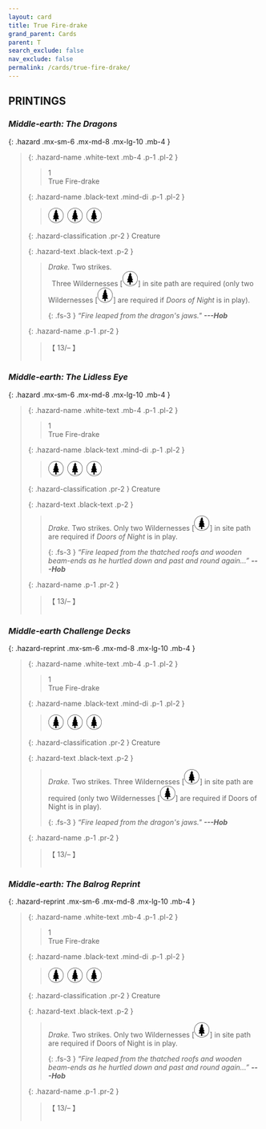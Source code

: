 ```yaml
---
layout: card
title: True Fire-drake
grand_parent: Cards
parent: T
search_exclude: false
nav_exclude: false
permalink: /cards/true-fire-drake/
---
```


## PRINTINGS


### _Middle-earth: The Dragons_

{: .hazard .mx-sm-6 .mx-md-8 .mx-lg-10 .mb-4 }
> {: .hazard-name .white-text .mb-4 .p-1 .pl-2 }
> > <div class="hazard-mp">1</div>
> > <div class="card-name">True Fire-drake</div>
>
> {: .hazard-name .black-text .mind-di .p-1 .pl-2 }
> > ![](/assets/images/wilderness.svg)&ensp;![](/assets/images/wilderness.svg)&ensp;![](/assets/images/wilderness.svg)
>
> {: .hazard-classification .pr-2 }
> Creature
>
> {: .hazard-text .black-text .p-2 }
> > _Drake._ Two strikes. <br>&ensp;Three Wildernesses <nobr>[<img src="/assets/images/wilderness.svg">]</nobr> in site path are required (only two Wildernesses <nobr>[<img src="/assets/images/wilderness.svg">]</nobr> are required if _Doors of Night_ is in play). 
> > 
> > {: .fs-3 } 
> > _“Fire leaped from the dragon's jaws."_ ***---&#65279;Hob*** 
>
> {: .hazard-name .p-1 .pr-2 }
> > <div class="card-shield">【 13/&ndash; 】</div>
> > <div class="card-corruption">&nbsp;</div>

### _Middle-earth: The Lidless Eye_

{: .hazard .mx-sm-6 .mx-md-8 .mx-lg-10 .mb-4 }
> {: .hazard-name .white-text .mb-4 .p-1 .pl-2 }
> > <div class="hazard-mp">1</div>
> > <div class="card-name">True Fire-drake</div>
>
> {: .hazard-name .black-text .mind-di .p-1 .pl-2 }
> > ![](/assets/images/wilderness.svg)&ensp;![](/assets/images/wilderness.svg)&ensp;![](/assets/images/wilderness.svg)
>
> {: .hazard-classification .pr-2 }
> Creature
>
> {: .hazard-text .black-text .p-2 }
> > _Drake._ Two strikes. Only two Wildernesses <nobr>[<img src="/assets/images/wilderness.svg">]</nobr> in site path are required if _Doors of Night_ is in play. 
> > 
> > {: .fs-3 } 
> > _“Fire leaped from the thatched roofs and wooden beam-ends as he hurtled down and past and round again...”_ ***---&#65279;Hob*** 
>
> {: .hazard-name .p-1 .pr-2 }
> > <div class="card-shield">【 13/&ndash; 】</div>
> > <div class="card-corruption">&nbsp;</div>

### _Middle-earth Challenge Decks_

{: .hazard-reprint .mx-sm-6 .mx-md-8 .mx-lg-10 .mb-4 }
> {: .hazard-name .white-text .mb-4 .p-1 .pl-2 }
> > <div class="hazard-mp">1</div>
> > <div class="card-name">True Fire-drake</div>
>
> {: .hazard-name .black-text .mind-di .p-1 .pl-2 }
> > ![](/assets/images/wilderness.svg)&ensp;![](/assets/images/wilderness.svg)&ensp;![](/assets/images/wilderness.svg)
>
> {: .hazard-classification .pr-2 }
> Creature
>
> {: .hazard-text .black-text .p-2 }
> > _Drake._ Two strikes. Three Wildernesses <nobr>[<img src="/assets/images/wilderness.svg">]</nobr> in site path are required (only two Wildernesses <nobr>[<img src="/assets/images/wilderness.svg">]</nobr> are required if Doors of Night is in play). 
> > 
> > {: .fs-3 } 
> > _“Fire leaped from the dragon's jaws."_ ***---&#65279;Hob*** 
>
> {: .hazard-name .p-1 .pr-2 }
> > <div class="card-shield">【 13/&ndash; 】</div>
> > <div class="card-corruption-white">&nbsp;</div>

### _Middle-earth: The Balrog Reprint_

{: .hazard-reprint .mx-sm-6 .mx-md-8 .mx-lg-10 .mb-4 }
> {: .hazard-name .white-text .mb-4 .p-1 .pl-2 }
> > <div class="hazard-mp">1</div>
> > <div class="card-name">True Fire-drake</div>
>
> {: .hazard-name .black-text .mind-di .p-1 .pl-2 }
> > ![](/assets/images/wilderness.svg)&ensp;![](/assets/images/wilderness.svg)&ensp;![](/assets/images/wilderness.svg)
>
> {: .hazard-classification .pr-2 }
> Creature
>
> {: .hazard-text .black-text .p-2 }
> > _Drake._ Two strikes. Only two Wildernesses <nobr>[<img src="/assets/images/wilderness.svg">]</nobr> in site path are required if Doors of Night is in play. 
> > 
> > {: .fs-3 } 
> > _“Fire leaped from the thatched roofs and wooden beam-ends as he hurtled down and past and round again...”_ ***---&#65279;Hob*** 
>
> {: .hazard-name .p-1 .pr-2 }
> > <div class="card-shield">【 13/&ndash; 】</div>
> > <div class="card-corruption-white">&nbsp;</div>
